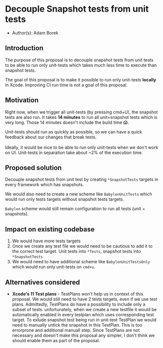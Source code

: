 # Decouple Snapshot tests from unit tests
* Author(s): Adam Borek

## Introduction
The purpose of this proposal is to decouple snapshot tests from unit tests to be able to run only unit-tests which takes much less time to execute than snapshot tests.

The goal of this proposal is to make it possible to run only unit-tests **locally** in Xcode. Improving CI run time is not a goal of this proposal.

## Motivation
Right now, when we trigger all unit-tests (by pressing cmd+U), the snapshot tests are also run.  It takes **14 minutes** to run all unit+snapshot tests which is very long. Those 14 minutes doesn't include the build time 😱.

Unit-tests should run as quickly as possible, so we can have a quick feedback about our changes that break tests.\
\
Ideally, it would be nice to be able to run only unit-tests when we don't work on UI. Unit-tests in separation take about ~2% of the execution time.

## Proposed solution
Decouple snapshot tests from unit test by creating `*SnapshotTests` targets in every framework which has snapshots.

We would also need to create a new scheme like `BabylonUnitTests` which would run only tests targets without snapshot tests targets.

`Babylon` scheme would still remain configuration to run all tests (unit + snapshots).

## Impact on existing codebase

1. We would have more tests targets
2. Once we create any test file we would need to be cautious to add it to the correct test target. Unit tests into `*Tests`, snapshot tests into `*SnapshotTests`
3. We would need to have additional scheme like `BabylonUnitTestsOnly` which would run only unit-tests on `cmd+u`.

## Alternatives considered

- **Xcode's 11 Test plans** - TestPlans won't help us in context of this proposal. We would still need to have 2 tests targets, even if we use test plans. Admittedly, TestPlans do have a possibility to include only a subset of tests. unfortunately, when we create a new testfile it would be automatically enabled in every testplan which uses corresponding test target. To exlude snapshot test being run in unit-test TestPlan we would need to manually untick the snapshot in this TestPlan. This is too errorprone and additional manuall step. Since TestPlans are not necessary and doesn't make this proposal any simpler, I don't think we should enable them as part of the proposal.
